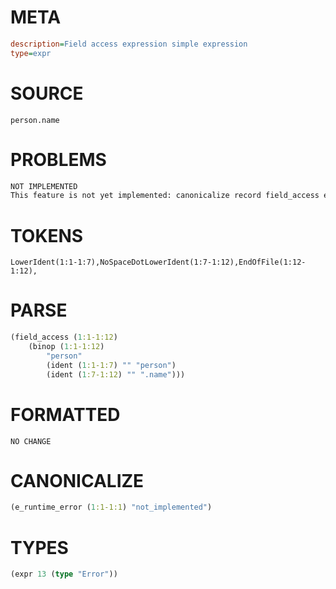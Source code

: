 # META
~~~ini
description=Field access expression simple expression
type=expr
~~~
# SOURCE
~~~roc
person.name
~~~
# PROBLEMS
~~~txt
NOT IMPLEMENTED
This feature is not yet implemented: canonicalize record field_access expression
~~~
# TOKENS
~~~zig
LowerIdent(1:1-1:7),NoSpaceDotLowerIdent(1:7-1:12),EndOfFile(1:12-1:12),
~~~
# PARSE
~~~clojure
(field_access (1:1-1:12)
	(binop (1:1-1:12)
		"person"
		(ident (1:1-1:7) "" "person")
		(ident (1:7-1:12) "" ".name")))
~~~
# FORMATTED
~~~roc
NO CHANGE
~~~
# CANONICALIZE
~~~clojure
(e_runtime_error (1:1-1:1) "not_implemented")
~~~
# TYPES
~~~clojure
(expr 13 (type "Error"))
~~~